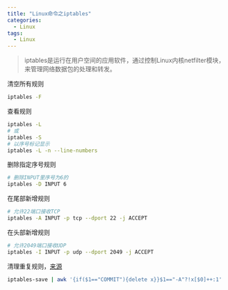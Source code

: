 ```yaml
---
title: "Linux命令之iptables"
categories:
  - Linux
tags:
  - Linux
---
```


> iptables是运行在用户空间的应用软件，通过控制Linux内核netfilter模块，来管理网络数据包的处理和转发。

清空所有规则
```bash
iptables -F
```
查看规则
```bash
iptables -L
# 或
iptables -S
# 以序号标记显示
iptables -L -n --line-numbers
```
删除指定序号规则
```bash
# 删除INPUT里序号为6的
iptables -D INPUT 6
```
在尾部新增规则
```bash
# 允许22端口接收TCP
iptables -A INPUT -p tcp --dport 22 -j ACCEPT
```
在头部新增规则
```bash
# 允许2049端口接收UDP
iptables -I INPUT -p udp --dport 2049 -j ACCEPT
```
清理重复规则，[来源](https://blog.csdn.net/tobyliu415/article/details/124781249)
```bash
iptables-save | awk '{if($1=="COMMIT"){delete x}}$1=="-A"?!x[$0]++:1' | iptables-restore
```
